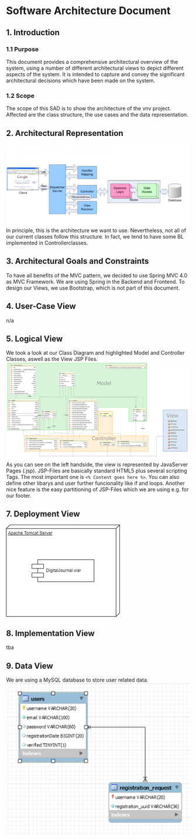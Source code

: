 # Software Architecture Document
## 1. Introduction
### 1.1 Purpose
This document provides a comprehensive architectural overview of the system, using a number of different architectural views to depict different aspects of the system. It is intended to capture and convey the significant architectural decisions which have been made on the system.

### 1.2 Scope
The scope of this SAD is to show the architecture of the vnv project. Affected are the class structure, the use cases and the data representation.

## 2. Architectural Representation
![Spring Arch](images/ArchitectureSpringMVC.PNG)
In principle, this is the architecture we want to use. Nevertheless, not all of our current classes follow this structure. In fact, we tend to have some BL implemented in Controllerclasses.

## 3. Architectural Goals and Constraints
To have all benefits of the MVC pattern, we decided to use Spring MVC 4.0 as MVC Framework. We are using Spring in the Backend and Frontend. To design our Views, we use Bootstrap, which is not part of this document.

## 4. User-Case View
n/a

## 5. Logical View
We took a look at our Class Diagram and highlighted Model and Controller Classes, aswell as the View JSP Files.
![Class Diagram](images/class_diagramm_full.png)
As you can see on the left handside, the view is represented by JavaServer Pages (.jsp). JSP-Files are basically standard HTML5 plus several scripting Tags. The most important one is `<% Content goes here %>`. You can also define other libarys and user further funcionality like if and loops. Another nice feature is the easy partitioning of JSP-Files which we are using e.g. for our footer. 
## 7. Deployment View
![DeploymentView](images/DeploymentView.png)

## 8. Implementation View
tba

## 9. Data View
We are using a MySQL database to store user related data. 
![DB-Model](images/DB_Diagram.PNG)
